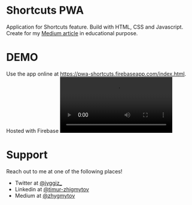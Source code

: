 # Shortcuts PWA
Application for Shortcuts feature. Build with HTML, CSS and Javascript.
Create for my [Medium article](https://medium.com/better-programming/how-to-create-shortcuts-to-your-pwa-fd7bbe108e96) in educational purpose.

# DEMO
Use the app online at https://pwa-shortcuts.firebaseapp.com/index.html. Hosted with Firebase
![App demo](demo/demo.mp4)

# Support
Reach out to me at one of the following places!
* Twitter at [@jyggiz_](https://twitter.com/jyggiz_)
* Linkedin at [@timur-zhigmytov](https://www.linkedin.com/in/timur-zhigmytov/)
* Medium at [@zhygmytov](https://medium.com/@zhygmytov)
